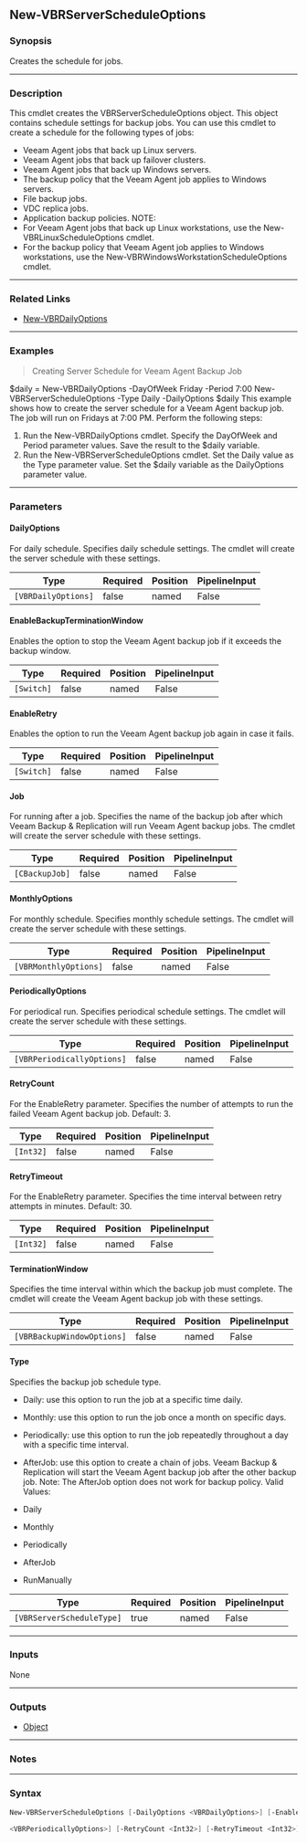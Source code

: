 New-VBRServerScheduleOptions
----------------------------

### Synopsis
Creates the schedule for jobs.

---

### Description

This cmdlet creates the VBRServerScheduleOptions object. This object contains schedule settings for backup jobs.
You can use this cmdlet to create a schedule for the following types of jobs:
- Veeam Agent jobs that back up Linux servers.
- Veeam Agent jobs that back up failover clusters.
- Veeam Agent jobs that back up Windows servers.
- The backup policy that the Veeam Agent job applies to Windows servers.
- File backup jobs.
- VDC replica jobs.
- Application backup policies.
NOTE:
- For Veeam Agent jobs that back up Linux workstations, use the New-VBRLinuxScheduleOptions cmdlet.
- For the backup policy that Veeam Agent job applies to Windows workstations, use the New-VBRWindowsWorkstationScheduleOptions cmdlet.

---

### Related Links
* [New-VBRDailyOptions](New-VBRDailyOptions)

---

### Examples
> Creating Server Schedule for Veeam Agent Backup Job

$daily = New-VBRDailyOptions -DayOfWeek Friday -Period 7:00
New-VBRServerScheduleOptions -Type Daily -DailyOptions $daily
This example shows how to create the server schedule for a Veeam Agent backup job. The job will run on Fridays at 7:00 PM.
Perform the following steps:
1. Run the New-VBRDailyOptions cmdlet. Specify the DayOfWeek and Period parameter values. Save the result to the $daily variable.
2. Run the New-VBRServerScheduleOptions cmdlet. Set the Daily value as the Type parameter value. Set the $daily variable as the DailyOptions parameter value.

---

### Parameters
#### **DailyOptions**
For daily schedule.
Specifies daily schedule settings. The cmdlet will create the server schedule with these settings.

|Type               |Required|Position|PipelineInput|
|-------------------|--------|--------|-------------|
|`[VBRDailyOptions]`|false   |named   |False        |

#### **EnableBackupTerminationWindow**
Enables the option to stop the Veeam Agent backup job if it exceeds the backup window.

|Type      |Required|Position|PipelineInput|
|----------|--------|--------|-------------|
|`[Switch]`|false   |named   |False        |

#### **EnableRetry**
Enables the option to run the Veeam Agent backup job again in case it fails.

|Type      |Required|Position|PipelineInput|
|----------|--------|--------|-------------|
|`[Switch]`|false   |named   |False        |

#### **Job**
For running after a job.
Specifies the name of the backup job after which Veeam Backup & Replication will run Veeam Agent backup jobs. The cmdlet will create the server schedule with these settings.

|Type          |Required|Position|PipelineInput|
|--------------|--------|--------|-------------|
|`[CBackupJob]`|false   |named   |False        |

#### **MonthlyOptions**
For monthly schedule.
Specifies monthly schedule settings. The cmdlet will create the server schedule with these settings.

|Type                 |Required|Position|PipelineInput|
|---------------------|--------|--------|-------------|
|`[VBRMonthlyOptions]`|false   |named   |False        |

#### **PeriodicallyOptions**
For periodical run.
Specifies periodical schedule settings. The cmdlet will create the server schedule with these settings.

|Type                      |Required|Position|PipelineInput|
|--------------------------|--------|--------|-------------|
|`[VBRPeriodicallyOptions]`|false   |named   |False        |

#### **RetryCount**
For the EnableRetry parameter.
Specifies the number of attempts to run the failed Veeam Agent backup job.
Default: 3.

|Type     |Required|Position|PipelineInput|
|---------|--------|--------|-------------|
|`[Int32]`|false   |named   |False        |

#### **RetryTimeout**
For the EnableRetry parameter.
Specifies the time interval between retry attempts in minutes.
Default: 30.

|Type     |Required|Position|PipelineInput|
|---------|--------|--------|-------------|
|`[Int32]`|false   |named   |False        |

#### **TerminationWindow**
Specifies the time interval within which the backup job must complete. The cmdlet will create the Veeam Agent backup job with these settings.

|Type                      |Required|Position|PipelineInput|
|--------------------------|--------|--------|-------------|
|`[VBRBackupWindowOptions]`|false   |named   |False        |

#### **Type**
Specifies the backup job schedule type.
* Daily: use this option to run the job at a specific time daily.
* Monthly: use this option to run the job once a month on specific days.
* Periodically: use this option to run the job repeatedly throughout a day with a specific time interval.
* AfterJob: use this option to create a chain of jobs. Veeam Backup & Replication will start the Veeam Agent backup job after the other backup job.
Note: The AfterJob option does not work for backup policy.
Valid Values:

* Daily
* Monthly
* Periodically
* AfterJob
* RunManually

|Type                     |Required|Position|PipelineInput|
|-------------------------|--------|--------|-------------|
|`[VBRServerScheduleType]`|true    |named   |False        |

---

### Inputs
None

---

### Outputs
* [Object](https://learn.microsoft.com/en-us/dotnet/api/System.Object)

---

### Notes

---

### Syntax
```PowerShell
New-VBRServerScheduleOptions [-DailyOptions <VBRDailyOptions>] [-EnableBackupTerminationWindow] [-EnableRetry] [-Job <CBackupJob>] [-MonthlyOptions <VBRMonthlyOptions>] [-PeriodicallyOptions 
```
```PowerShell
<VBRPeriodicallyOptions>] [-RetryCount <Int32>] [-RetryTimeout <Int32>] [-TerminationWindow <VBRBackupWindowOptions>] -Type {Daily | Monthly | Periodically | AfterJob | RunManually} [<CommonParameters>]
```
